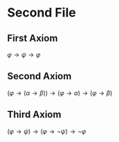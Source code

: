 # Second File
## First Axiom
$\varphi \rightarrow \psi \rightarrow \varphi$
## Second Axiom
$(\varphi\rightarrow(\alpha\rightarrow \beta )) \rightarrow(\varphi \rightarrow\alpha)\rightarrow(\varphi \rightarrow\beta)$
## Third Axiom
$(\varphi\rightarrow\psi)\rightarrow(\varphi\rightarrow\neg\psi) \rightarrow \neg \varphi$
